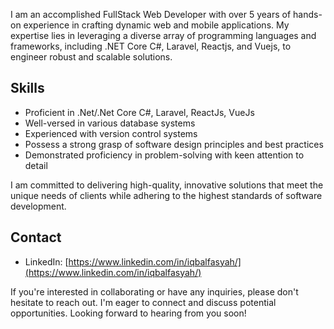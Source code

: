 I am an accomplished FullStack Web Developer with over 5 years of hands-on experience in crafting dynamic web and mobile applications. My expertise lies in leveraging a diverse array of programming languages and frameworks, including .NET Core C#, Laravel, Reactjs, and Vuejs, to engineer robust and scalable solutions.

## Skills
- Proficient in .Net/.Net Core C#, Laravel, ReactJs, VueJs
- Well-versed in various database systems
- Experienced with version control systems
- Possess a strong grasp of software design principles and best practices
- Demonstrated proficiency in problem-solving with keen attention to detail
  
I am committed to delivering high-quality, innovative solutions that meet the unique needs of clients while adhering to the highest standards of software development.

## Contact
- LinkedIn: [https://www.linkedin.com/in/iqbalfasyah/](https://www.linkedin.com/in/iqbalfasyah/)
  
If you're interested in collaborating or have any inquiries, please don't hesitate to reach out. I'm eager to connect and discuss potential opportunities. Looking forward to hearing from you soon!
